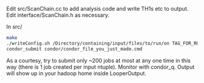 Edit src/ScanChain.cc to add analysis code and write TH1s etc to output. Edit interface/ScanChain.h as necessary.

In src/
```bash
make
./writeConfig.sh /Directory/containing/input/files/to/run/on TAG_FOR_RUN
condor_submit condor/condor_file_you_just_made.cmd
```
As a courtesy, try to submit only ~200 jobs at most at any one time in this way (there is 1 job created per input ntuple). Monitor with condor_q. Output will show up in your hadoop home inside LooperOutput.
